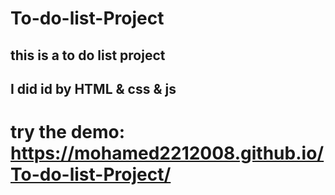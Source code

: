 # To-do-list-Project
## this is a to do list project 
## I did id by HTML & css & js
#  try the demo: https://mohamed2212008.github.io/To-do-list-Project/

